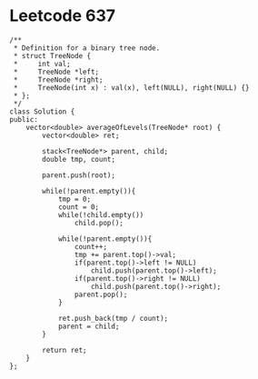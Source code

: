 # Leetcode 637
    /**
     * Definition for a binary tree node.
     * struct TreeNode {
     *     int val;
     *     TreeNode *left;
     *     TreeNode *right;
     *     TreeNode(int x) : val(x), left(NULL), right(NULL) {}
     * };
     */
    class Solution {
    public:
        vector<double> averageOfLevels(TreeNode* root) {
            vector<double> ret;

            stack<TreeNode*> parent, child;
            double tmp, count;

            parent.push(root);

            while(!parent.empty()){
                tmp = 0;
                count = 0;
                while(!child.empty())
                    child.pop();

                while(!parent.empty()){
                    count++;
                    tmp += parent.top()->val;
                    if(parent.top()->left != NULL)
                        child.push(parent.top()->left);
                    if(parent.top()->right != NULL)
                        child.push(parent.top()->right);
                    parent.pop();
                }

                ret.push_back(tmp / count);
                parent = child;
            }

            return ret;
        }
    };
